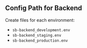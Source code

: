 ## Config Path for Backend

Create files for each environment:
- `sb-backend_development.env`
- `sb-backend_staging.env`
- `sb-backend_production.env`

